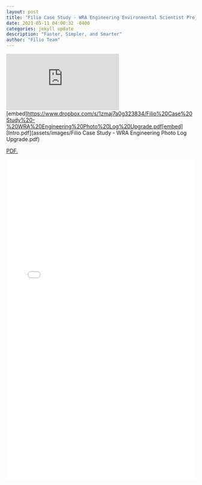 ```yaml
---
layout: post
title: "Filio Case Study - WRA Engineering Environmental Scientist Project"
date: 2021-05-11 04:00:32 -0400
categories: jekyll update
description: "Faster, Simpler, and Smarter"
author: "Filio Team"
---
```


![](https://www.dropbox.com/s/1zmaj7a0g323834/Filio%20Case%20Study%20-%20WRA%20Engineering%20Photo%20Log%20Upgrade.pdf)
[embed]https://www.dropbox.com/s/1zmaj7a0g323834/Filio%20Case%20Study%20-%20WRA%20Engineering%20Photo%20Log%20Upgrade.pdf[embed]
[Intro.pdf](assets/images/Filio Case Study - WRA Engineering Photo Log Upgrade.pdf)

<a href="/assets/images/Filio Case Study - WRA Engineering Photo Log Upgrade.pdf" target="_blank">PDF.</a>

<embed src="/assets/images/Filio Case Study - WRA Engineering Photo Log Upgrade.pdf" width="100%" height="850px"/>

